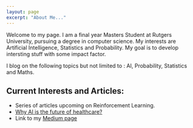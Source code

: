 ```yaml
---
layout: page
excerpt: "About Me..."
---
```


Welcome to my page. I am a final year Masters Student at Rutgers University, pursuing a degree in computer science. My interests are Artificial Intelligence, Statistics and Probability. My goal is to develop intersting stuff with some impact factor.

I blog on the following topics but not limited to : AI, Probability, Statistics and Maths.

## Current Interests and Articles:

- Series of articles upcoming on Reinforcement Learning.
- [Why AI is the future of healthcare?](https://medium.com/ai-in-plain-english/why-ai-is-the-future-of-healthcare-b1c82b64e25e)
- Link to my [Medium page](https://medium.com/@Msarang7)

